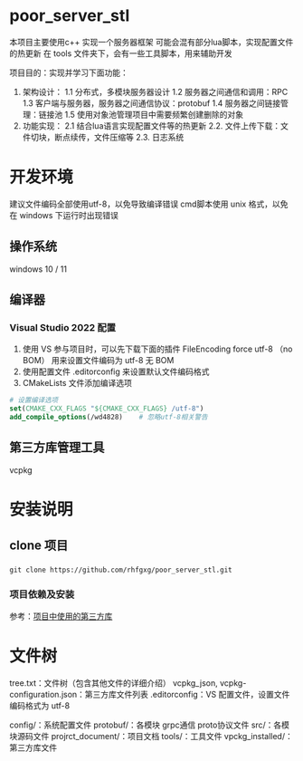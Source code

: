 # poor_server_stl
本项目主要使用c++ 实现一个服务器框架
可能会混有部分lua脚本，实现配置文件的热更新
在 tools 文件夹下，会有一些工具脚本，用来辅助开发

项目目的：实现并学习下面功能：
1. 架构设计：
1.1 分布式，多模块服务器设计
1.2 服务器之间通信和调用：RPC
1.3 客户端与服务器，服务器之间通信协议：protobuf
1.4 服务器之间链接管理：链接池
1.5 使用对象池管理项目中需要频繁创建删除的对象
2. 功能实现：
2.1 结合lua语言实现配置文件等的热更新
2.2. 文件上传下载：文件切块，断点续传，文件压缩等
2.3. 日志系统

# 开发环境
建议文件编码全部使用utf-8，以免导致编译错误
cmd脚本使用 unix 格式，以免在 windows 下运行时出现错误

## 操作系统
windows 10 / 11

## 编译器
### Visual Studio 2022 配置
1. 使用 VS 参与项目时，可以先下载下面的插件
	FileEncoding
	force utf-8 （no BOM）
用来设置文件编码为 utf-8 无 BOM
2. 使用配置文件 .editorconfig 来设置默认文件编码格式
3. CMakeLists 文件添加编译选项
```cmake
# 设置编译选项
set(CMAKE_CXX_FLAGS "${CMAKE_CXX_FLAGS} /utf-8")
add_compile_options(/wd4828)    # 忽略utf-8相关警告
```

## 第三方库管理工具
vcpkg

# 安装说明
## clone 项目
### 
```git clone https://github.com/rhfgxg/poor_server_stl.git```

### 项目依赖及安装
参考：[项目中使用的第三方库](project_document/library.md)


# 文件树
tree.txt：文件树（包含其他文件的详细介绍）
vcpkg_json, vcpkg-configuration.json：第三方库文件列表
.editorconfig：VS 配置文件，设置文件编码格式为 utf-8

config/：系统配置文件
protobuf/：各模块 grpc通信 proto协议文件
src/：各模块源码文件
projrct_document/：项目文档
tools/：工具文件
vpckg_installed/：第三方库文件

